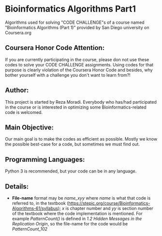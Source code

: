 Bioinformatics Algorithms Part1
===============================

Algorithms used for solving "CODE CHALLENGE"s of a course named "Bioinformatics Algorithms (Part 1)" provided by San 
Diego university on Coursera.org

Coursera Honor Code Attention:
-------------------------------

If you are currently participating in the course, please don not use these codes to solve your CODE CHALLENGE 
assignments. Using codes for that purpose is clearly violation of the Coursera Honor Code and besides, why bother
yourself with a challenge you don't want to learn from?!


Author:
-------

This project is started by Reza Moradi. Everybody who has/had participated in the course or is interested in optimizing 
some Bioinformatics-related code is welcomed.

Main Objective:
---------------

Our main goal is to make the codes as efficient as possible. Mostly we know the possible best-case for a code, but sometimes 
we must find out.

Programming Languages:
----------------------

Python 3 is recommended, but your code can be in any language.

Details:
--------

* <b>File-name</b> format may be <i>name_xyy</i> where <i>name</i> is what that code is referred to, in the textbook 
(https://stepic.org/course/Bioinformatics-Algorithms-61/syllabus); <i>x</i> is chapter number and <i>yy</i> is section
number of the textbook where the code implementation is mentioned. For example <i>PatternCount()</i> is defined in 
<i>1.2 Hidden Messages in the Replication Origin</i>, so the file-name for the code would be <i>PatternCount_102</i>
